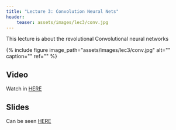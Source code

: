 ```yaml
---
title: "Lecture 3: Convolution Neural Nets"
header:
    teaser: assets/images/lec3/conv.jpg
---
```


This lecture is about the revolutional Convolutional neural networks

{% include figure
image_path="assets/images/lec3/conv.jpg"
alt="" caption="" ref=""
%}


## Video
Watch in [HERE](https://panoptotech.cloud.panopto.eu/Panopto/Pages/Viewer.aspx?id=87c6b475-0313-4d10-806f-b11000d2eca4)


## Slides

Can be seen [HERE](https://www.dropbox.com/scl/fi/18phm57ohdybzk3cd4ho5/236781_lec03_04_2024.pptx?rlkey=k5q5zlvnaa9nf1u52v6rkh6ky&dl=0)

